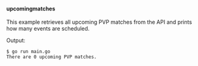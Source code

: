 #### upcomingmatches

This example retrieves all upcoming PVP matches from the API and prints how many
events are scheduled.

Output:

```
$ go run main.go
There are 0 upcoming PVP matches.
```